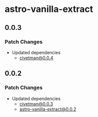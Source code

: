 # astro-vanilla-extract

## 0.0.3

### Patch Changes

-   Updated dependencies
    -   civetman@0.0.4

## 0.0.2

### Patch Changes

-   Updated dependencies
    -   civetman@0.0.3
    -   astro-vanilla-extract@0.0.2
